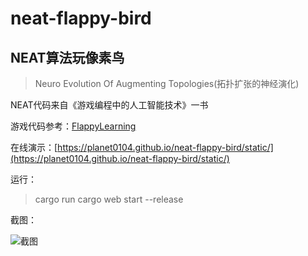 # neat-flappy-bird

## NEAT算法玩像素鸟

> Neuro Evolution Of Augmenting Topologies(拓扑扩张的神经演化)

NEAT代码来自《游戏编程中的人工智能技术》一书

游戏代码参考：[FlappyLearning](https://github.com/xviniette/FlappyLearning)

在线演示：[https://planet0104.github.io/neat-flappy-bird/static/](https://planet0104.github.io/neat-flappy-bird/static/)

运行：
>cargo run
>cargo web start --release

截图：

![截图](https://github.com/planet0104/neat-flappy-bird/blob/master/images/video.gif)  
